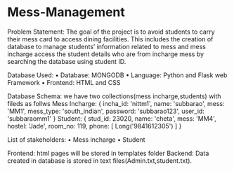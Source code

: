 # Mess-Management
Problem Statement:
The goal of the project is to avoid students to carry their mess card to access dining facilities. This includes the creation of database to manage students’ information related to mess and mess incharge access the student details who are from incharge mess by searching the database using student ID.

Database Used:
•	Database: MONGODB
•	Language: Python and Flask web Framework
•	Frontend: HTML and CSS

Database Schema:
we have two collections(mess incharge,students) with fileds as follws
Mess Incharge:
  {
    incha_id: 'nittm1',
    name: 'subbarao',
    mess: 'MM1',
    mess_type: 'south_indian',
    password: 'subbarao123',
    user_id: 'subbaraomm1'
  }
Student:
  {
    stud_id: 23020,
    name: 'cheta',
    mess: 'MM4',
    hostel: 'Jade',
    room_no: 119,
    phone: [ Long('9841612305') ]
  }

List of stakeholders:
•	Mess incharge
•	Student

 Frontend:
 html pages will be stored in templates folder
 Backend:
 Data created in database is stored in text files(Admin.txt,student.txt).
